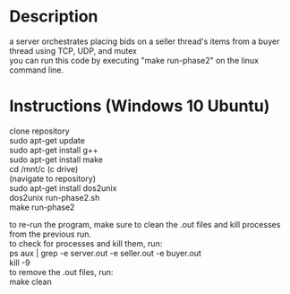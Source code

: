 # Description
a server orchestrates placing bids on a seller thread's items from a buyer thread using TCP, UDP, and mutex  
you can run this code by executing "make run-phase2" on the linux command line.

# Instructions (Windows 10 Ubuntu)
clone repository  
sudo apt-get update  
sudo apt-get install g++  
sudo apt-get install make  
cd /mnt/c (c drive)  
(navigate to repository)  
sudo apt-get install dos2unix  
dos2unix run-phase2.sh  
make run-phase2  
  
to re-run the program, make sure to clean the .out files and kill processes from the previous run.   
to check for processes and kill them, run:  
ps aux | grep -e server.out -e seller.out -e buyer.out  
kill -9 <process id>  
to remove the .out files, run:  
make clean  
